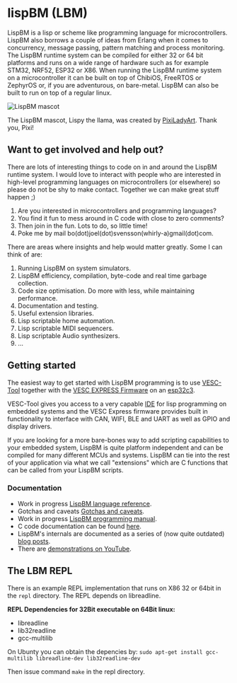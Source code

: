 # lispBM (LBM)

LispBM is a lisp or scheme like programming language for
microcontrollers.  LispBM also borrows a couple of ideas from Erlang
when it comes to concurrency, message passing, pattern matching and
process monitoring.  The LispBM runtime system can be compiled for
either 32 or 64 bit platforms and runs on a wide range of hardware
such as for example STM32, NRF52, ESP32 or X86.  When running the
LispBM runtime system on a microcontroller it can be built on top of
ChibiOS, FreeRTOS or ZephyrOS or, if you are adventurous, on bare-metal.
LispBM can also be built to run on top of a regular linux. 

![LispBM mascot](https://github.com/svenssonjoel/lispBM/blob/master/mascot/lispbm_llama_small.png)

The LispBM mascot, Lispy the llama, was created by
[PixiLadyArt](https://www.instagram.com/pixiladyart/). Thank you, Pixi! 

## Want to get involved and help out?

There are lots of interesting things to code on in and around the
LispBM runtime system. I would love to interact with people who are interested
in high-level programming languages on microcontrollers (or elsewhere) so please
do not be shy to make contact. Together we can make great stuff happen ;)

1. Are you interested in microcontrollers and programming languages?
2. You find it fun to mess around in C code with close to zero comments?
3. Then join in the fun. Lots to do, so little time!
4. Poke me by mail bo(dot)joel(dot)svensson(whirly-a)gmail(dot)com.

There are areas where insights and help would matter greatly. Some I can
think of are:

1. Running LispBM on system simulators.
2. LispBM efficiency, compilation, byte-code and real time garbage collection.
3. Code size optimisation. Do more with less, while maintaining performance.
4. Documentation and testing.
5. Useful extension libraries.
6. Lisp scriptable home automation.
7. Lisp scriptable MIDI sequencers.
8. Lisp scriptable Audio synthesizers.
9. ...

## Getting started 

The easiest way to get started with LispBM programming is to use
[VESC-Tool](https://vesc-project.com/vesc_tool) together with the
[VESC EXPRESS Firmware](https://github.com/vedderb/vesc_express) on an [esp32c3](https://docs.espressif.com/projects/esp-idf/en/latest/esp32c3/hw-reference/esp32c3/user-guide-devkitm-1.html).

VESC-Tool gives you access to a very capable [IDE](https://vesc-project.com/sites/default/files/lisp%20overview.png) for lisp programming on embedded systems
and the VESC Express firmware provides built in functionality to interface with CAN, WIFI, BLE and UART
as well as GPIO and display drivers.

If you are looking for a more bare-bones way to add scripting capabilities to your
embedded system, LispBM is quite platform independent and can be compiled for many
different MCUs and systems. LispBM can tie into the rest of your application via
what we call "extensions" which are C functions that can be called from your LispBM scripts. 

### Documentation

 - Work in progress [LispBM language reference](./doc/lbmref.md).
 - Gotchas and caveats [Gotchas and caveats](./doc/gotchas.md).
 - Work in progress [LispBM programming manual](./doc/manual).
 - C code documentation can be found [here](http://svenssonjoel.github.io/lbmdoc/html/index.html).
 - LispBM's internals are documented as a series of (now quite outdated) [blog posts](http://svenssonjoel.github.io).
 - There are [demonstrations on YouTube](https://youtube.com/playlist?list=PLtf_3TaqZoDOQqZcB9Yj-R1zS2DWDZ9q9).

## The LBM REPL

There is an example REPL implementation that runs on X86 32 or 64bit in the `repl` directory.
The REPL depends on libreadline.


**REPL Dependencies for 32Bit executable on 64Bit linux:**
* libreadline
* lib32readline
* gcc-multilib

On Ubunty you can obtain the depencies by:
`sudo apt-get install gcc-multilib libreadline-dev lib32readline-dev`

Then issue command `make` in the repl directory.


